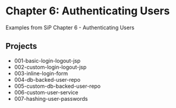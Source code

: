 # Chapter 6: Authenticating Users

Examples from SiP Chapter 6 - Authenticating Users

## Projects
* 001-basic-login-logout-jsp
* 002-custom-login-logout-jsp
* 003-inline-login-form
* 004-db-backed-user-repo
* 005-custom-db-backed-user-repo
* 006-custom-user-service
* 007-hashing-user-passwords
